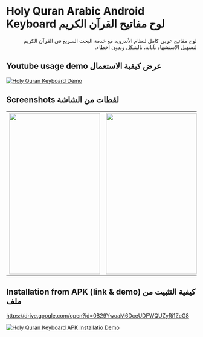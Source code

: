# Holy Quran Arabic Android Keyboard لوح مفاتيح القرآن الكريم

<p dir='rtl' align='right'>لوح مفاتيح عربي كامل لنظام الأندرويد مع خدمة البحث السريع في القرآن الكريم لتسهيل الاستشهاد بآياته، بالشكل وبدون أخطاء.
</p>

## Youtube usage demo عرض كيفية الاستعمال

[![Holy Quran Keyboard Demo](http://img.youtube.com/vi/FCiLyVEzIXA/0.jpg)](http://www.youtube.com/watch?v=FCiLyVEzIXA)


## Screenshots لقطات من الشاشة
<table>
 <tr>
 <th><img src="https://user-images.githubusercontent.com/5300525/27157379-2478e2ce-5159-11e7-8fc6-48a49299538e.png" width="240" height="426" /></th>
 <th><img src="https://user-images.githubusercontent.com/5300525/27157380-247db290-5159-11e7-9792-84afa2ddbebc.png" width="240" height="426" /></th>
 <th><img src="https://user-images.githubusercontent.com/5300525/27157378-246f2cc0-5159-11e7-8666-037b56805b8f.png" width="240" height="426" /></th>
 </tr>
 </table>
 
## Installation from APK (link & demo) كيفية التثبيت من ملف
<https://drive.google.com/open?id=0B29YwoaM6DceUDFWQUZyRi1ZeG8>
 
[![Holy Quran Keyboard APK Installatio Demo](http://img.youtube.com/vi/bHO3-Xo-Hw4/0.jpg)](http://www.youtube.com/watch?v=bHO3-Xo-Hw4)
